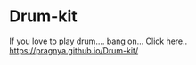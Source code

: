 # Drum-kit

If you love to play drum....
bang on... Click here..
https://pragnya.github.io/Drum-kit/
